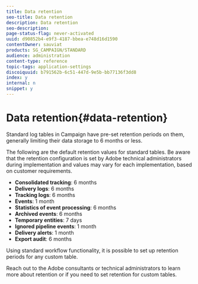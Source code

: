 ```yaml
---
title: Data retention
seo-title: Data retention
description: Data retention
seo-description: 
page-status-flag: never-activated
uuid: d90852b4-e9f3-4187-bbea-e748d16d1590
contentOwner: sauviat
products: SG_CAMPAIGN/STANDARD
audience: administration
content-type: reference
topic-tags: application-settings
discoiquuid: b791562b-6c51-447d-9e5b-bb77136f3dd8
index: y
internal: n
snippet: y
---
```


# Data retention{#data-retention}

Standard log tables in Campaign have pre-set retention periods on them, generally limiting their data storage to 6 months or less.

The following are the default retention values for standard tables. Be aware that the retention configuration is set by Adobe technical administrators during implementation and values may vary for each implementation, based on customer requirements.

* **Consolidated tracking**: 6 months
* **Delivery logs**: 6 months
* **Tracking logs**: 6 months
* **Events**: 1 month
* **Statistics of event processing**: 6 months
* **Archived events**: 6 months
* **Temporary entities**: 7 days
* **Ignored pipeline events**: 1 month
* **Delivery alerts**: 1 month
* **Export audit**: 6 months

Using standard workflow functionality, it is possible to set up retention periods for any custom table.

Reach out to the Adobe consultants or technical administrators to learn more about retention or if you need to set retention for custom tables.
